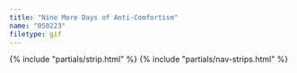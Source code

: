 ```yaml
---
title: "Nine More Days of Anti-Comfortism"
name: "050223"
filetype: gif
---
```


{% include "partials/strip.html" %}
{% include "partials/nav-strips.html" %}